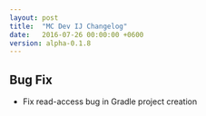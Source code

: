 ```yaml
---
layout: post
title:  "MC Dev IJ Changelog"
date:   2016-07-26 00:00:00 +0600
version: alpha-0.1.8
---
```


## Bug Fix

* Fix read-access bug in Gradle project creation
